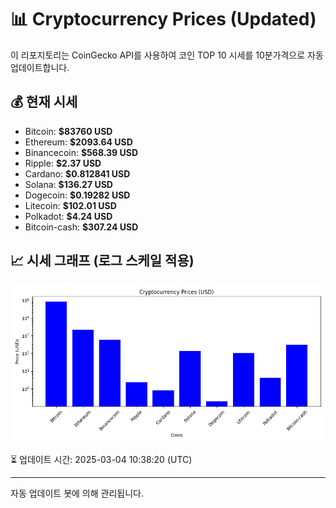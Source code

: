 
# 📊 Cryptocurrency Prices (Updated)

이 리포지토리는 CoinGecko API를 사용하여 코인 TOP 10 시세를 10분가격으로 자동 업데이트합니다.

## 💰 현재 시세
- Bitcoin: **$83760 USD**
- Ethereum: **$2093.64 USD**
- Binancecoin: **$568.39 USD**
- Ripple: **$2.37 USD**
- Cardano: **$0.812841 USD**
- Solana: **$136.27 USD**
- Dogecoin: **$0.19282 USD**
- Litecoin: **$102.01 USD**
- Polkadot: **$4.24 USD**
- Bitcoin-cash: **$307.24 USD**

## 📈 시세 그래프 (로그 스케일 적용)
![Crypto Prices](crypto_prices.png)

⏳ 업데이트 시간: 2025-03-04 10:38:20 (UTC)

---
자동 업데이트 봇에 의해 관리됩니다.
